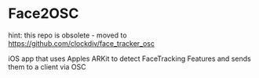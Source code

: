 # Face2OSC

hint: this repo is obsolete - moved to https://github.com/clockdiv/face_tracker_osc

iOS app that uses Apples ARKit to detect FaceTracking Features and sends them to a client via OSC


